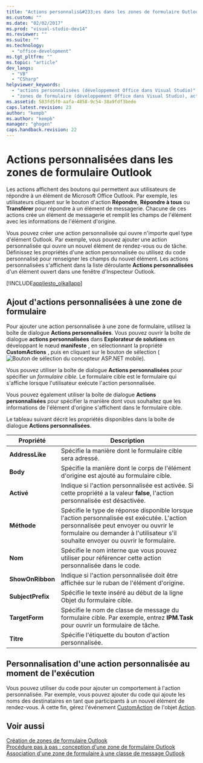 ```yaml
---
title: "Actions personnalis&#233;es dans les zones de formulaire Outlook"
ms.custom: ""
ms.date: "02/02/2017"
ms.prod: "visual-studio-dev14"
ms.reviewer: ""
ms.suite: ""
ms.technology: 
  - "office-development"
ms.tgt_pltfrm: ""
ms.topic: "article"
dev_langs: 
  - "VB"
  - "CSharp"
helpviewer_keywords: 
  - "actions personnalisées (développement Office dans Visual Studio)"
  - "zones de formulaire (développement Office dans Visual Studio), actions personnalisées"
ms.assetid: 583fd5f0-aafa-4858-9c54-38a9fdf3bede
caps.latest.revision: 23
author: "kempb"
ms.author: "kempb"
manager: "ghogen"
caps.handback.revision: 22
---
```

# Actions personnalis&#233;es dans les zones de formulaire Outlook
  Les actions affichent des boutons qui permettent aux utilisateurs de répondre à un élément de Microsoft Office Outlook.  Par exemple, les utilisateurs cliquent sur le bouton d'action **Répondre**, **Répondre à tous** ou **Transférer** pour répondre à un élément de messagerie.  Chacune de ces actions crée un élément de messagerie et remplit les champs de l'élément avec les informations de l'élément d'origine.  
  
 Vous pouvez créer une action personnalisée qui ouvre n'importe quel type d'élément Outlook.  Par exemple, vous pouvez ajouter une action personnalisée qui ouvre un nouvel élément de rendez\-vous ou de tâche.  Définissez les propriétés d'une action personnalisée ou utilisez du code personnalisé pour renseigner les champs du nouvel élément.  Les actions personnalisées s'affichent dans la liste déroulante **Actions personnalisées** d'un élément ouvert dans une fenêtre d'Inspecteur Outlook.  
  
 [!INCLUDE[appliesto_olkallapp](../vsto/includes/appliesto-olkallapp-md.md)]  
  
## Ajout d'actions personnalisées à une zone de formulaire  
 Pour ajouter une action personnalisée à une zone de formulaire, utilisez la boîte de dialogue **Actions personnalisées**.  Vous pouvez ouvrir la boîte de dialogue **actions personnalisées** dans **Explorateur de solutions** en développant le nœud **manifeste** , en sélectionnant la propriété **CustomActions** , puis en cliquant sur le bouton de sélection \(![Bouton de sélection du concepteur ASP.NET mobile](~/docs/sharepoint/media/mwellipsis.gif "Bouton de sélection du concepteur ASP.NET mobile")\).  
  
 Vous pouvez utiliser la boîte de dialogue **Actions personnalisées** pour spécifier un *formulaire cible*.  Le formulaire cible est le formulaire qui s'affiche lorsque l'utilisateur exécute l'action personnalisée.  
  
 Vous pouvez également utiliser la boîte de dialogue **Actions personnalisées** pour spécifier la manière dont vous souhaitez que les informations de l'élément d'origine s'affichent dans le formulaire cible.  
  
 Le tableau suivant décrit les propriétés disponibles dans la boîte de dialogue **Actions personnalisées**.  
  
|Propriété|Description|  
|---------------|-----------------|  
|**AddressLike**|Spécifie la manière dont le formulaire cible sera adressé.|  
|**Body**|Spécifie la manière dont le corps de l'élément d'origine est ajouté au formulaire cible.|  
|**Activé**|Indique si l'action personnalisée est activée.  Si cette propriété a la valeur **false**, l'action personnalisée est désactivée.|  
|**Méthode**|Spécifie le type de réponse disponible lorsque l'action personnalisée est exécutée.  L'action personnalisée peut envoyer ou ouvrir le formulaire ou demander à l'utilisateur s'il souhaite envoyer ou ouvrir le formulaire.|  
|**Nom**|Spécifie le nom interne que vous pouvez utiliser pour référencer cette action personnalisée dans le code.|  
|**ShowOnRibbon**|Indique si l'action personnalisée doit être affichée sur le ruban de l'élément d'origine.|  
|**SubjectPrefix**|Spécifie le texte inséré au début de la ligne Objet du formulaire cible.|  
|**TargetForm**|Spécifie le nom de classe de message du formulaire cible.  Par exemple, entrez **IPM.Task** pour ouvrir un formulaire de tâche.|  
|**Titre**|Spécifie l'étiquette du bouton d'action personnalisée.|  
  
## Personnalisation d'une action personnalisée au moment de l'exécution  
 Vous pouvez utiliser du code pour ajouter un comportement à l'action personnalisée.  Par exemple, vous pouvez ajouter du code qui ajoute les noms des destinataires en tant que participants à un nouvel élément de rendez\-vous.  À cette fin, gérez l'événement [CustomAction](HV05247448) de l'objet [Action](HV05247650).  
  
## Voir aussi  
 [Création de zones de formulaire Outlook](../vsto/creating-outlook-form-regions.md)   
 [Procédure pas à pas : conception d'une zone de formulaire Outlook](../vsto/walkthrough-designing-an-outlook-form-region.md)   
 [Association d'une zone de formulaire à une classe de message Outlook](../vsto/associating-a-form-region-with-an-outlook-message-class.md)  
  
  